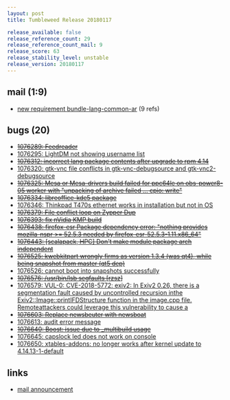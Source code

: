 ```yaml
---
layout: post
title: Tumbleweed Release 20180117

release_available: false
release_reference_count: 29
release_reference_count_mail: 9
release_score: 63
release_stability_level: unstable
release_version: 20180117
---
```


## mail (1:9)

- [new requirement bundle-lang-common-ar](https://lists.opensuse.org/opensuse-factory/2018-01/msg00383.html) (9 refs)

## bugs (20)

<!--more-->

- ~~[1076289: Feedreader](https://bugzilla.opensuse.org/show_bug.cgi?id=1076289)~~
- [1076295: LightDM not showing username list](https://bugzilla.opensuse.org/show_bug.cgi?id=1076295)
- ~~[1076312: incorrect lang package contents after upgrade to rpm 4.14](https://bugzilla.opensuse.org/show_bug.cgi?id=1076312)~~
- [1076320: gtk-vnc file conflicts in gtk-vnc-debugsource and gtk-vnc2-debugsource](https://bugzilla.opensuse.org/show_bug.cgi?id=1076320)
- ~~[1076325: Mesa or Mesa-drivers build failed for ppc64le on obs-power8-05 worker with "unpacking of archive failed ... cpio: write"](https://bugzilla.opensuse.org/show_bug.cgi?id=1076325)~~
- ~~[1076334: libreoffice-kde5 package](https://bugzilla.opensuse.org/show_bug.cgi?id=1076334)~~
- [1076346: Thinkpad T470s ethernet works in installation but not in OS](https://bugzilla.opensuse.org/show_bug.cgi?id=1076346)
- ~~[1076379: File conflict loop on Zypper Dup](https://bugzilla.opensuse.org/show_bug.cgi?id=1076379)~~
- ~~[1076393: fix nVidia KMP build](https://bugzilla.opensuse.org/show_bug.cgi?id=1076393)~~
- ~~[1076438: firefox-esr Package dependency error:  "nothing provides mozilla-nspr >= 52.5.3 needed by firefox-esr-52.5.3-1.11.x86_64"](https://bugzilla.opensuse.org/show_bug.cgi?id=1076438)~~
- ~~[1076443: \[scalapack, HPC\] Don't make module package arch independent](https://bugzilla.opensuse.org/show_bug.cgi?id=1076443)~~
- ~~[1076525: kwebkitpart wrongly firms as version 1.3.4 (was qt4), while being snapshot from master (qt5 dep)](https://bugzilla.opensuse.org/show_bug.cgi?id=1076525)~~
- [1076526: cannot boot into snapshots successfully](https://bugzilla.opensuse.org/show_bug.cgi?id=1076526)
- ~~[1076576: /usr/bin/lsb segfaults \[rzsz\]](https://bugzilla.opensuse.org/show_bug.cgi?id=1076576)~~
- [1076579: VUL-0: CVE-2018-5772: exiv2: In Exiv2 0.26, there is a segmentation fault caused by uncontrolled recursion inthe Exiv2::Image::printIFDStructure function in the image.cpp file. Remoteattackers could leverage this vulnerability to cause a](https://bugzilla.opensuse.org/show_bug.cgi?id=1076579)
- ~~[1076603: Replace newsbeuter with newsboat](https://bugzilla.opensuse.org/show_bug.cgi?id=1076603)~~
- [1076613: audit error message](https://bugzilla.opensuse.org/show_bug.cgi?id=1076613)
- ~~[1076640: Boost: issue due to _multibuild usage](https://bugzilla.opensuse.org/show_bug.cgi?id=1076640)~~
- [1076645: capslock led does not work on console](https://bugzilla.opensuse.org/show_bug.cgi?id=1076645)
- [1076650: xtables-addons: no longer works after kernel update to 4.14.13-1-default](https://bugzilla.opensuse.org/show_bug.cgi?id=1076650)



## links

- [mail announcement](https://lists.opensuse.org/opensuse-factory/2018-01/msg00382.html)
